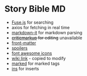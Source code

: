 # Story Bible MD

- [Fuse.js](https://fusejs.io/getting-started/installation.html) for searching
- axios for fetching in real time
- [markdown-it](https://github.com/markdown-it/markdown-it) for markdown parsing
- ~~[criticmarkup](https://www.npmjs.com/package/@gerhobbelt/markdown-it-criticmarkup) for editing~~ unavailable
- [front-matter](https://www.npmjs.com/package/@gerhobbelt/markdown-it-front-matter)
- [spoilers](https://www.npmjs.com/package/@traptitech/markdown-it-spoiler)
- [font awesome icons](https://www.npmjs.com/package/@gerhobbelt/markdown-it-fontawesome)
- [wiki link](https://www.npmjs.com/package/@gerhobbelt/markdown-it-wikilinks) - copied to modify
- [marked](https://www.npmjs.com/package/markdown-it-mark) for marked tags
- [ins](https://www.npmjs.com/package/markdown-it-ins) for inserts

